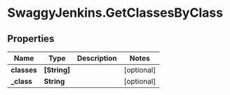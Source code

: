 # SwaggyJenkins.GetClassesByClass

## Properties
Name | Type | Description | Notes
------------ | ------------- | ------------- | -------------
**classes** | **[String]** |  | [optional] 
**_class** | **String** |  | [optional] 


